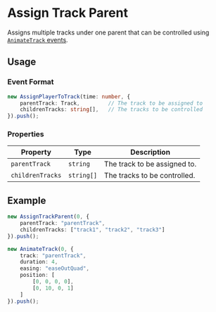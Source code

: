 # Assign Track Parent

Assigns multiple tracks under one parent that can be controlled using [`AnimateTrack` events](./animateTrack.md).

## Usage

### Event Format

```ts
new AssignPlayerToTrack(time: number, {
    parentTrack: Track,         // The track to be assigned to
    childrenTracks: string[],   // The tracks to be controlled
}).push();
```

### Properties

| Property          | Type          | Description                  |
|-------------------|---------------|------------------------------|
| `parentTrack`     | `string`      | The track to be assigned to. |
| `childrenTracks`  | `string[]`    | The tracks to be controlled. |

## Example

```ts
new AssignTrackParent(0, {
    parentTrack: "parentTrack",
    childrenTracks: ["track1", "track2", "track3"]
}).push();

new AnimateTrack(0, {
    track: "parentTrack",
    duration: 4,
    easing: "easeOutQuad",
    position: [
        [0, 0, 0, 0],
        [0, 10, 0, 1]
    ]
}).push();
```